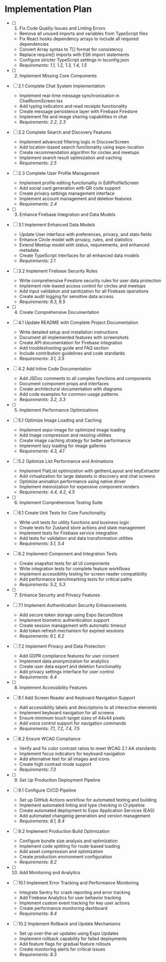 # Implementation Plan

- [ ] 1. Fix Code Quality Issues and Linting Errors



  - Remove all unused imports and variables from TypeScript files
  - Fix React hooks dependency arrays to include all required dependencies
  - Convert Array<T> syntax to T[] format for consistency
  - Replace require() imports with ES6 import statements
  - Configure stricter TypeScript settings in tsconfig.json
  - _Requirements: 1.1, 1.2, 1.3, 1.4, 1.5_

- [ ] 2. Implement Missing Core Components
- [ ] 2.1 Complete Chat System Implementation
  - Implement real-time message synchronization in ChatRoomScreen.tsx
  - Add typing indicators and read receipts functionality
  - Create message persistence layer with Firebase Firestore
  - Implement file and image sharing capabilities in chat
  - _Requirements: 2.2, 2.3_

- [ ] 2.2 Complete Search and Discovery Features
  - Implement advanced filtering logic in DiscoverScreen
  - Add location-based search functionality using expo-location
  - Create recommendation algorithm for circles and meetups
  - Implement search result optimization and caching
  - _Requirements: 2.5_

- [ ] 2.3 Complete User Profile Management
  - Implement profile editing functionality in EditProfileScreen
  - Add social card generation with QR code support
  - Create privacy settings management interface
  - Implement account management and deletion features
  - _Requirements: 2.4_

- [ ] 3. Enhance Firebase Integration and Data Models
- [ ] 3.1 Implement Enhanced Data Models
  - Update User interface with preferences, privacy, and stats fields
  - Enhance Circle model with privacy, rules, and statistics
  - Extend Meetup model with status, requirements, and enhanced metadata
  - Create TypeScript interfaces for all enhanced data models
  - _Requirements: 2.1_

- [ ] 3.2 Implement Firebase Security Rules
  - Write comprehensive Firestore security rules for user data protection
  - Implement role-based access control for circles and meetups
  - Add input validation and sanitization for all Firebase operations
  - Create audit logging for sensitive data access
  - _Requirements: 6.3, 6.5_

- [ ] 4. Create Comprehensive Documentation
- [ ] 4.1 Update README with Complete Project Documentation
  - Write detailed setup and installation instructions
  - Document all implemented features with screenshots
  - Create API documentation for Firebase integration
  - Add troubleshooting guide and FAQ section
  - Include contribution guidelines and code standards
  - _Requirements: 3.1, 3.5_

- [ ] 4.2 Add Inline Code Documentation
  - Add JSDoc comments to all complex functions and components
  - Document component props and interfaces
  - Create architectural documentation with diagrams
  - Add code examples for common usage patterns
  - _Requirements: 3.2, 3.3_

- [ ] 5. Implement Performance Optimizations
- [ ] 5.1 Optimize Image Loading and Caching
  - Implement expo-image for optimized image loading
  - Add image compression and resizing utilities
  - Create image caching strategy for better performance
  - Implement lazy loading for image galleries
  - _Requirements: 4.3, 4.1_

- [ ] 5.2 Optimize List Performance and Animations
  - Implement FlatList optimization with getItemLayout and keyExtractor
  - Add virtualization for large datasets in discovery and chat screens
  - Optimize animation performance using native driver
  - Implement memoization for expensive component renders
  - _Requirements: 4.4, 4.2, 4.5_

- [ ] 6. Implement Comprehensive Testing Suite
- [ ] 6.1 Create Unit Tests for Core Functionality
  - Write unit tests for utility functions and business logic
  - Create tests for Zustand store actions and state management
  - Implement tests for Firebase service integration
  - Add tests for validation and data transformation utilities
  - _Requirements: 5.1, 5.4_

- [ ] 6.2 Implement Component and Integration Tests
  - Create snapshot tests for all UI components
  - Write integration tests for complete feature workflows
  - Implement accessibility testing for screen reader compatibility
  - Add performance benchmarking tests for critical paths
  - _Requirements: 5.2, 5.3_

- [ ] 7. Enhance Security and Privacy Features
- [ ] 7.1 Implement Authentication Security Enhancements
  - Add secure token storage using Expo SecureStore
  - Implement biometric authentication support
  - Create session management with automatic timeout
  - Add token refresh mechanism for expired sessions
  - _Requirements: 6.1, 6.2_

- [ ] 7.2 Implement Privacy and Data Protection
  - Add GDPR compliance features for user consent
  - Implement data anonymization for analytics
  - Create user data export and deletion functionality
  - Add privacy settings interface for user control
  - _Requirements: 6.4_

- [ ] 8. Implement Accessibility Features
- [ ] 8.1 Add Screen Reader and Keyboard Navigation Support
  - Add accessibility labels and descriptions to all interactive elements
  - Implement keyboard navigation for all screens
  - Ensure minimum touch target sizes of 44x44 pixels
  - Add voice control support for navigation commands
  - _Requirements: 7.1, 7.2, 7.4, 7.5_

- [ ] 8.2 Ensure WCAG Compliance
  - Verify and fix color contrast ratios to meet WCAG 2.1 AA standards
  - Implement focus indicators for keyboard navigation
  - Add alternative text for all images and icons
  - Create high contrast mode support
  - _Requirements: 7.3_

- [ ] 9. Set Up Production Deployment Pipeline
- [ ] 9.1 Configure CI/CD Pipeline
  - Set up GitHub Actions workflow for automated testing and building
  - Implement automated linting and type checking in CI pipeline
  - Create automated deployment to Expo Application Services (EAS)
  - Add automated changelog generation and version management
  - _Requirements: 8.1, 8.4_

- [ ] 9.2 Implement Production Build Optimization
  - Configure bundle size analysis and optimization
  - Implement code splitting for route-based loading
  - Add asset compression and optimization
  - Create production environment configuration
  - _Requirements: 8.2_

- [ ] 10. Add Monitoring and Analytics
- [ ] 10.1 Implement Error Tracking and Performance Monitoring
  - Integrate Sentry for crash reporting and error tracking
  - Add Firebase Analytics for user behavior tracking
  - Implement custom event tracking for key user actions
  - Create performance monitoring dashboard
  - _Requirements: 8.4_

- [ ] 10.2 Implement Rollback and Update Mechanisms
  - Set up over-the-air updates using Expo Updates
  - Implement rollback capability for failed deployments
  - Add feature flags for gradual feature rollouts
  - Create monitoring alerts for critical issues
  - _Requirements: 8.3_